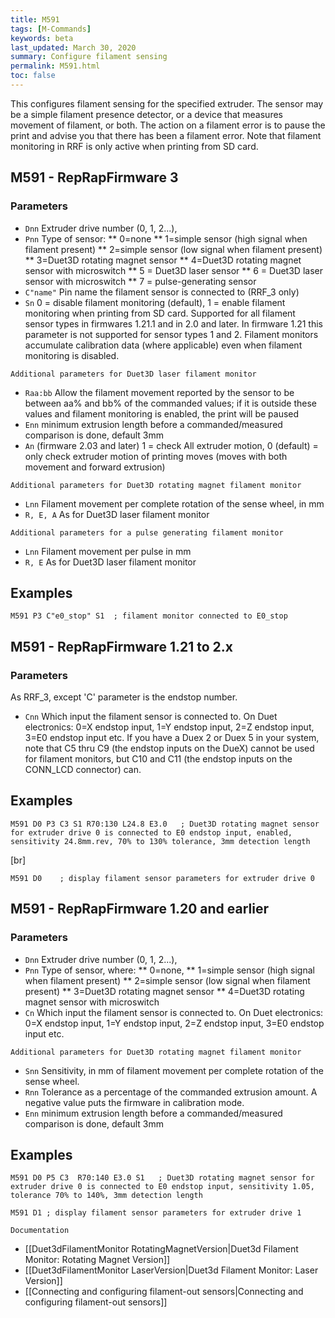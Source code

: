 ```yaml
---
title: M591
tags: [M-Commands] 
keywords: beta 
last_updated: March 30, 2020 
summary: Configure filament sensing 
permalink: M591.html
toc: false 
---
```



This configures filament sensing for the specified extruder. The sensor may be a simple filament presence detector, or a device that measures movement of filament, or both. The action on a filament error is to pause the print and advise you that there has been a filament error. Note that filament monitoring in RRF is only active when printing from SD card.

## M591 - RepRapFirmware 3 

### Parameters

* `Dnn` Extruder drive number (0, 1, 2...),
* `Pnn` Type of sensor: 
** 0=none
** 1=simple sensor (high signal when filament present)
** 2=simple sensor (low signal when filament present)
** 3=Duet3D rotating magnet sensor
** 4=Duet3D rotating magnet sensor with microswitch
** 5 = Duet3D laser sensor
** 6 = Duet3D laser sensor with microswitch
** 7 = pulse-generating sensor
* `C"name"` Pin name the filament sensor is connected to (RRF_3 only)
* `Sn` 0 = disable filament monitoring (default), 1 = enable filament monitoring when printing from SD card. Supported for all filament sensor types in firmwares 1.21.1 and in 2.0 and later. In firmware 1.21 this parameter is not supported for sensor types 1 and 2. Filament monitors accumulate calibration data (where applicable) even when filament monitoring is disabled.

`Additional parameters for Duet3D laser filament monitor`

* `Raa:bb` Allow the filament movement reported by the sensor to be between aa% and bb% of the commanded values; if it is outside these values and filament monitoring is enabled, the print will be paused
* `Enn` minimum extrusion length before a commanded/measured comparison is done, default 3mm
* `An` (firmware 2.03 and later) 1 = check All extruder motion, 0 (default) = only check extruder motion of printing moves (moves with both movement and forward extrusion)

`Additional parameters for Duet3D rotating magnet filament monitor`

* `Lnn` Filament movement per complete rotation of the sense wheel, in mm
* `R, E, A` As for Duet3D laser filament monitor

`Additional parameters for a pulse generating filament monitor`

* `Lnn` Filament movement per pulse in mm
* `R, E` As for Duet3D laser filament monitor

## Examples

```
M591 P3 C"e0_stop" S1  ; filament monitor connected to E0_stop
```

## M591 - RepRapFirmware 1.21 to 2.x 

### Parameters

As RRF_3, except 'C' parameter is the endstop number.

* `Cnn` Which input the filament sensor is connected to. On Duet electronics:  0=X endstop input, 1=Y endstop input, 2=Z endstop input, 3=E0 endstop input etc. If you have a Duex 2 or Duex 5 in your system, note that C5 thru C9 (the endstop inputs on the DueX) cannot be used for filament monitors, but C10 and C11 (the endstop inputs on the CONN_LCD connector) can.

## Examples

```
M591 D0 P3 C3 S1 R70:130 L24.8 E3.0   ; Duet3D rotating magnet sensor for extruder drive 0 is connected to E0 endstop input, enabled, sensitivity 24.8mm.rev, 70% to 130% tolerance, 3mm detection length
```

[br]

```
M591 D0    ; display filament sensor parameters for extruder drive 0
```

## M591 - RepRapFirmware 1.20 and earlier 

### Parameters

* `Dnn` Extruder drive number (0, 1, 2...),
* `Pnn` Type of sensor, where: 
** 0=none, 
** 1=simple sensor (high signal when filament present)
** 2=simple sensor (low signal when filament present)
** 3=Duet3D rotating magnet sensor
** 4=Duet3D rotating magnet sensor with microswitch
* `Cn` Which input the filament sensor is connected to. On Duet electronics: 0=X endstop input, 1=Y endstop input, 2=Z endstop input, 3=E0 endstop input etc.

`Additional parameters for Duet3D rotating magnet filament monitor`

* `Snn` Sensitivity, in mm of filament movement per complete rotation of the sense wheel.  
* `Rnn` Tolerance as a percentage of the commanded extrusion amount. A negative value puts the firmware in calibration mode.
* `Enn` minimum extrusion length before a commanded/measured comparison is done, default 3mm

## Examples

```
M591 D0 P5 C3  R70:140 E3.0 S1   ; Duet3D rotating magnet sensor for extruder drive 0 is connected to E0 endstop input, sensitivity 1.05, tolerance 70% to 140%, 3mm detection length
```

```
M591 D1 ; display filament sensor parameters for extruder drive 1
```

`Documentation`

* [[Duet3dFilamentMonitor RotatingMagnetVersion|Duet3d Filament Monitor: Rotating Magnet Version]]
* [[Duet3dFilamentMonitor LaserVersion|Duet3d Filament Monitor: Laser Version]]
* [[Connecting and configuring filament-out sensors|Connecting and configuring filament-out sensors]]

